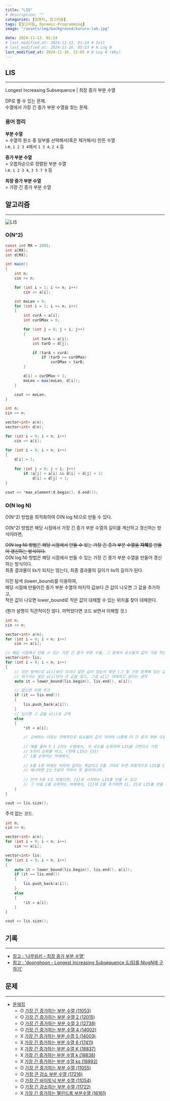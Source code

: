 ```yaml
---
title: "LIS"
# description: ""
categories: [컴퓨터, 알고리즘]
tags: [알고리듬, Dynamic-Programming]
image: "/assets/img/background/kururu-lab.jpg"

date: 2024-11-13. 01:24
# last_modified_at: 2024-11-13. 01:24 # Init
# last_modified_at: 2024-11-16. 05:53 # N Log N
last_modified_at: 2024-11-16. 22:05 # N Log N (Why)
---
```


## LIS

---

Longest Increasing Subsequence | 최장 증가 부분 수열  

DP로 풀 수 있는 문제.  
수열에서 가장 긴 증가 부분 수열을 찾는 문제.  

### 용어 정리

**부분 수열**  
= 수열의 원소 중 일부를 선택해서(혹은 제거해서) 만든 수열  
i.e. `1 2 3 4`에서 `1 3 4`, `2 4` 등  

**증가 부분 수열**  
= 오름차순으로 정렬된 부분 수열  
i.e. `1 2 3 4`, `3 5 7 9` 등  

**최장 증가 부분 수열**  
= 가장 긴 증가 부분 수열  

## 알고리즘

---

![LIS](/assets/img/post/stone/2024/241113-223106.png)

### O(N^2)

```cs
const int MX = 1005;
int a[MX];
int d[MX];

int main()
{
    int n;
    cin >> n;

    for (int i = 1; i <= n; i++)
        cin >> a[i];

    int mxLen = 0;
    for (int i = 1; i <= n; i++)
    {
        int curA = a[i];
        int curDMax = 0;

        for (int j = 0; j < i; j++)
        {
            int tarA = a[j];
            int tarD = d[j];

            if (tarA < curA)
                if (tarD >= curDMax)
                    curDMax = tarD;
        }

        d[i] = curDMax + 1;
        mxLen = max(mxLen, d[i]);
    }

    cout << mxLen;
}
```

```cpp
int n;
cin >> n;

vector<int> a(n);
vector<int> d(n);

for (int i = 0; i < n; i++)
    cin >> a[i];

for (int i = 0; i < n; i++)
{
    d[i] = 1;
    
    for (int j = 0; j < i; j++)
        if (a[j] < a[i] && d[i] < d[j] + 1)
            d[i] = d[j] + 1;
}

cout << *max_element(d.begin(), d.end());
```

### O(N log N)

O(N^2) 방법을 최적화하여 O(N log N)으로 만들 수 있다.  

O(N^2) 방법은 해당 시점에서 가장 긴 증가 부분 수열의 길이를 계산하고 갱신하는 방식이라면,  

~~O(N log N) 방법은 해당 시점에서 만들 수 있는 가장 긴 증가 부분 수열을 **자체**를 만들어 갱신하는 방식이다.~~  
O(N log N) 방법은 해당 시점에서 만들 수 있는 가장 긴 증가 부분 수열을 만들어 갱신하는 방식이다.  
최종 결과물이 lis가 되지는 않는다, 최종 결과물의 길이가 lis의 길이가 된다.  

이진 탐색 (lower_bound)를 이용하여,  
해당 시점에 만들어진 증가 부분 수열의 마지막 값보다 큰 값이 나오면 그 값을 추가하고,  
작은 값이 나오면 lower_bound로 작은 값이 대체할 수 있는 위치를 찾아 대체한다.  

(뭔가 설명이 직관적이진 않다. 까먹었다면 코드 보면서 이해할 것.)  

```cpp
int n;
cin >> n;

vector<int> a(n);
for (int i = 0; i < n; i++)
    cin >> a[i];

// 해당 시점에서 만들 수 있는 가장 긴 증가 부분 수열, 그 중에서 요소들의 값이 가장 작은 수열을 만들어 나간다.
vector<int> lis;
for (int i = 0; i < n; i++)
{
    // 이진 탐색으로 a[i]보다 크거나 같은 값이 있는지 확인 (그 중 가장 왼쪽에 있는 값)
    // 여기서는 일단 a[i]보다 큰 값을 찾고, 그걸 a[i] 대체하고 싶다는 생각
    auto it = lower_bound(lis.begin(), lis.end(), a[i]);

    // 없으면 뒤에 추가
    if (it == lis.end())
    {
        lis.push_back(a[i]);
    }
    // 있으면 그 값을 a[i]로 교체
    else
    {
        *it = a[i];

        // 교체하는 이유는 전체적으로 요소들의 값이 작아야 나중에 더 긴 증가 부분 수열을 만들 수 있는 가능성이 높아지기 때문
        
        // 예를 들어 5 1 2라는 수열에서, 각 요소를 순회하며 LIS를 구한다고 가정
        // 5까지 순회를 하고, (현재 LIS는 {5})
        // 1를 순회하는 차례에서,
        
        // 5를 1로 바꿔도 어차피 길이는 똑같다고 5를 그대로 두면 최종적으로 LIS를 {5}로 만들 수 밖에 없다.
        // 왜냐하면 2는 5보다 작아서 못 들어가니까.
        
        // 만약 5를 1로 바꿨다면, {1}로 시작하는 LIS를 만들 수 있고
        // 그 다음 2를 순회하는 차례에서, {1}에 2를 추가하면 {1, 2}로 LIS를 만들 수 있다.
    }
}

cout << lis.size();
```

주석 없는 코드.  

```cpp
int n;
cin >> n;

vector<int> a(n);
for (int i = 0; i < n; i++)
    cin >> a[i];

vector<int> lis;
for (int i = 0; i < n; i++)
{
    auto it = lower_bound(lis.begin(), lis.end(), a[i]);
    if (it == lis.end())
    {
        lis.push_back(a[i]);
    }
    else
    {
        *it = a[i];
    }
}

cout << lis.size();
```

## 기록

---

- [참고 : '나무위키 - 최장 증가 부분 수열'](https://namu.wiki/w/최장%20증가%20부분%20수열)
- [참고 : 'doonghoon - Longest Increasing Subsequence (LIS)를 NlogN에 구하기'](https://blog.hoony.me/2023/10/01/find-lis-in-nlogn/)

## 문제

---

- [문제집](https://www.acmicpc.net/workbook/view/5079)
  - O [가장 긴 증가하는 부분 수열 (11053)](https://www.acmicpc.net/problem/11053)
  - O [가장 긴 증가하는 부분 수열 2 (12015)](https://www.acmicpc.net/problem/12015)
  - O [가장 긴 증가하는 부분 수열 3 (12738)](https://www.acmicpc.net/problem/12738)
  - O [가장 긴 증가하는 부분 수열 4 (14002)](https://www.acmicpc.net/problem/14002)
  - X [가장 긴 증가하는 부분 수열 5 (14003)](https://www.acmicpc.net/problem/14003)
  - X [가장 긴 증가하는 부분 수열 6 (17411)](https://www.acmicpc.net/problem/17411)
  - X [가장 긴 증가하는 부분 수열 K (18837)](https://www.acmicpc.net/problem/18837)
  - X [가장 긴 증가하는 부분 수열 k (18838)](https://www.acmicpc.net/problem/18838)
  - X [가장 긴 증가하는 부분 수열 ks (18892)](https://www.acmicpc.net/problem/18892)
  - O [가장 큰 증가하는 부분 수열 (11055)](https://www.acmicpc.net/problem/11055)
  - O [가장 큰 감소 부분 수열 (17216)](https://www.acmicpc.net/problem/17216)
  - O [가장 긴 바이토닉 부분 수열 (11054)](https://www.acmicpc.net/problem/11054)
  - O [가장 긴 감소하는 부분 수열 (11722)](https://www.acmicpc.net/problem/11722)
  - X [가장 긴 증가하는 팰린드롬 부분수열 (16161)](https://www.acmicpc.net/problem/16161)

